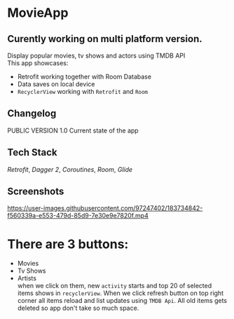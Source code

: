 # MovieApp
## Curently working on multi platform version.

Display popular movies, tv shows and actors using TMDB API  
This app showcases:                                                                      
* Retrofit working together with Room Database                    
* Data saves on local device
* `RecyclerView` working with `Retrofit` and `Room`




## Changelog
PUBLIC VERSION 1.0
Current state of the app



## Tech Stack

*Retrofit*, *Dagger 2*, *Coroutines*, *Room*, *Glide*




## Screenshots

https://user-images.githubusercontent.com/97247402/183734842-f560339a-e553-479d-85d9-7e30e9e7820f.mp4

# There are 3 buttons:
* Movies
* Tv Shows
* Artists                                                                                                                                                                   
when we click on them, new `activity` starts and top 20 of selected items shows in `recyclerView`. When we click refresh button on top right corner all items reload and list updates using `TMDB Api`. All old items gets deleted so app don't take so much space. 

